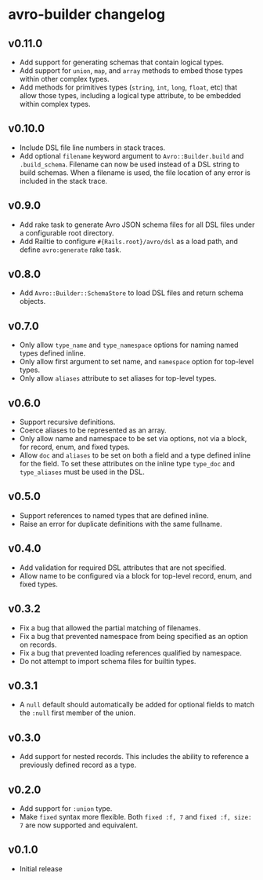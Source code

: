 # avro-builder changelog

## v0.11.0
- Add support for generating schemas that contain logical types.
- Add support for `union`, `map`, and `array` methods to embed those types
  within other complex types.
- Add methods for primitives types (`string`, `int`, `long`, `float`, etc)
  that allow those types, including a logical type attribute, to be embedded
  within complex types.

## v0.10.0
- Include DSL file line numbers in stack traces.
- Add optional `filename` keyword argument to `Avro::Builder.build` and
  `.build_schema`. Filename can now be used instead of a DSL string to build
  schemas. When a filename is used, the file location of any error is included
  in the stack trace.

## v0.9.0
- Add rake task to generate Avro JSON schema files for all DSL files under a
  configurable root directory.
- Add Railtie to configure `#{Rails.root}/avro/dsl` as a load path, and define
  `avro:generate` rake task.

## v0.8.0
- Add `Avro::Builder::SchemaStore` to load DSL files and return schema objects.

## v0.7.0
- Only allow `type_name` and `type_namespace` options for naming named types
  defined inline.
- Only allow first argument to set name, and `namespace` option for top-level
  types.
- Only allow `aliases` attribute to set aliases for top-level types.

## v0.6.0
- Support recursive definitions.
- Coerce aliases to be represented as an array.
- Only allow name and namespace to be set via options, not via a block, for
  record, enum, and fixed types.
- Allow `doc` and `aliases` to be set on both a field and a type defined inline
  for the field. To set these attributes on the inline type `type_doc` and 
  `type_aliases` must be used in the DSL.

## v0.5.0
- Support references to named types that are defined inline.
- Raise an error for duplicate definitions with the same fullname.

## v0.4.0
- Add validation for required DSL attributes that are not specified.
- Allow name to be configured via a block for top-level record, enum, and fixed
  types.

## v0.3.2
- Fix a bug that allowed the partial matching of filenames.
- Fix a bug that prevented namespace from being specified as an option on
  records.
- Fix a bug that prevented loading references qualified by namespace.
- Do not attempt to import schema files for builtin types.

## v0.3.1
- A `null` default should automatically be added for optional fields to match
  the `:null` first member of the union.

## v0.3.0
- Add support for nested records. This includes the ability to reference a
  previously defined record as a type.

## v0.2.0
- Add support for `:union` type.
- Make `fixed` syntax more flexible. Both `fixed :f, 7` and `fixed :f, size: 7`
  are now supported and equivalent.

## v0.1.0
- Initial release
